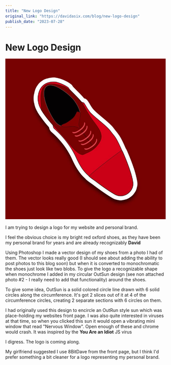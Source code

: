 ```yaml
---
title: "New Logo Design"
original_link: "https://davidasix.com/blog/new-logo-design"
publish_date: "2023-07-28"
---
```


# New Logo Design

![Header image](./images/ROO_750px_cf6cc36026.jpg)

I am trying to design a logo for my website and personal brand.

I feel the obvious choice is my bright red oxford shoes, as they have been my personal brand for years and are already recognizably **David**

Using Photoshop I made a vector design of my shoes from a photo I had of them. The vector looks really good (I should see about adding the ability to post photos to this blog soon) but when it is converted to monochromatic the shoes just look like two blobs. To give the logo a recognizable shape when monochrome I added in my circular OutSun design (see non attached photo #2 - I really need to add that functionality) around the shoes.

To give some idea, OutSun is a solid colored circle line drawn with 6 solid circles along the circumference. It's got 2 slices out of it at 4 of the circumference circles, creating 2 separate sections with 6 circles on them.

I had originally used this design to encircle an OutRun style sun which was place-holding my websites front page. I was also quite interested in viruses at that time, so when you clicked this sun it would open a vibrating mini window that read "Nervous Window". Open enough of these and chrome would crash. It was inspired by the **You Are an Idiot** JS virus

I digress. The logo is coming along.

My girlfriend suggested I use 8BitDave from the front page, but I think I'd prefer something a bit cleaner for a logo representing my personal brand.